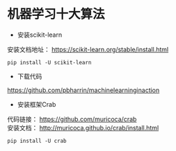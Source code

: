 # 机器学习十大算法

* 安装scikit-learn

安装文档地址： https://scikit-learn.org/stable/install.html

```
pip install -U scikit-learn
```

* 下载代码

https://github.com/pbharrin/machinelearninginaction  

* 安装框架Crab

代码链接： https://github.com/muricoca/crab   
安装文档： http://muricoca.github.io/crab/install.html  

```
pip install -U crab
```

